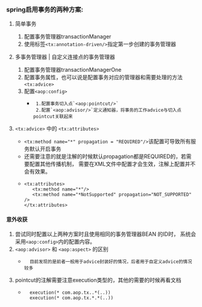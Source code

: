### spring启用事务的两种方案:
1. 简单事务   
   1. 配置事务管理器transactionManager
   2. 使用标签`<tx:annotation-driven/>`指定第一步创建的事务管理器
   
2. 多事务管理器 | 自定义连接点的事务管理器
   1. 配置事务管理器transactionManagerOne
   2. 配置事务属性，也可以说是配置事务对应的管理器和需要处理的方法`<tx:advice>`
   3. 配置`<aop:config>`
       *      1.配置事务切入点`<aop:pointcut/>`   
              2.配置`<aop:advisor/>`定义通知器，将事务的工作advice与切入点pointcut关联起来
          
3. `<tx:advice>` 中的 `<tx:attributes>`
    * `<tx:method name="*" propagation = "REQUIRED"/>`该配置可导致所有服务默认开启事务
    * 还需要注意的就是注解的时候默认propagation都是REQUIRED的，若需要配置其他传播机制，
    需要在XML文件中配置才会生效，注解上配置并不会有效果。
    *     <tx:attributes>
             <tx:method name="*"/>
             <tx:method name="*NotSupported" propagation="NOT_SUPPORTED" />
          </tx:attributes>

#### 意外收获
1. 尝试同时配置以上两种方案时且使用相同的事务管理器BEAN 的ID时，
系统会采用`<aop:config>`内的配置内容。
2. `<aop:advisor>` 和 `<aop:aspect>` 的区别
    *       目前发现的是前者一般用于advice封装好的情况，后者用于自定义advice的情况较多
    
3. pointcut的注解需要注意execution类型的，其他的需要的时候再看文档
    *       execution(* com.aop.tx..*(..))
            execution(* com.aop.tx.*.*(..))